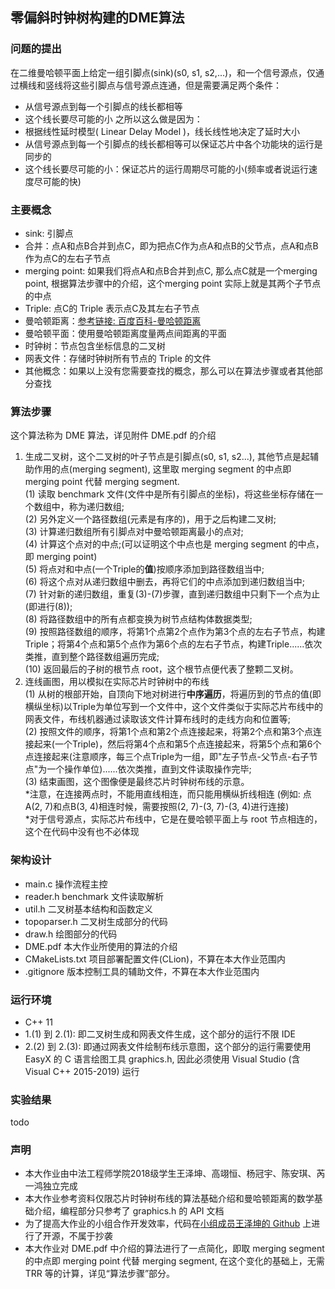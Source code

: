 零偏斜时钟树构建的DME算法
---
### 问题的提出
在二维曼哈顿平面上给定一组引脚点(sink)(s0, s1, s2,...)，和一个信号源点，仅通过横线和竖线将这些引脚点与信号源点连通，但是需要满足两个条件：
- 从信号源点到每一个引脚点的线长都相等
- 这个线长要尽可能的小
之所以这么做是因为：
- 根据线性延时模型( Linear Delay Model )，线长线性地决定了延时大小
- 从信号源点到每一个引脚点的线长都相等可以保证芯片中各个功能块的运行是同步的
- 这个线长要尽可能的小：保证芯片的运行周期尽可能的小(频率或者说运行速度尽可能的快)

### 主要概念
- sink: 引脚点
- 合并：点A和点B合并到点C，即为把点C作为点A和点B的父节点，点A和点B作为点C的左右子节点
- merging point: 如果我们将点A和点B合并到点C, 那么点C就是一个merging point, 根据算法步骤中的介绍，这个merging point 实际上就是其两个子节点的中点
- Triple: 点C的 Triple 表示点C及其左右子节点
- 曼哈顿距离：[参考链接: 百度百科-曼哈顿距离](https://baike.baidu.com/item/%E6%9B%BC%E5%93%88%E9%A1%BF%E8%B7%9D%E7%A6%BB/743092?fr=aladdin)
- 曼哈顿平面：使用曼哈顿距离度量两点间距离的平面
- 时钟树：节点包含坐标信息的二叉树
- 网表文件：存储时钟树所有节点的 Triple 的文件
- 其他概念：如果以上没有您需要查找的概念，那么可以在算法步骤或者其他部分查找

### 算法步骤
这个算法称为 DME 算法，详见附件 DME.pdf 的介绍
1. 生成二叉树，这个二叉树的叶子节点是引脚点(s0, s1, s2...), 其他节点是起辅助作用的点(merging segment), 这里取 merging segment 的中点即 merging point 代替 merging segment.<br>
(1) 读取 benchmark 文件(文件中是所有引脚点的坐标)，将这些坐标存储在一个数组中，称为递归数组;<br>
(2) 另外定义一个路径数组(元素是有序的)，用于之后构建二叉树;<br>
(3) 计算递归数组所有引脚点对中曼哈顿距离最小的点对;<br>
(4) 计算这个点对的中点;(可以证明这个中点也是 merging segment 的中点，即 merging point)<br>
(5) 将点对和中点(一个Triple的**值**)按顺序添加到路径数组当中;<br>
(6) 将这个点对从递归数组中删去，再将它们的中点添加到递归数组当中;<br>
(7) 针对新的递归数组，重复(3)-(7)步骤，直到递归数组中只剩下一个点为止(即进行(8));<br>
(8) 将路径数组中的所有点都变换为树节点结构体数据类型;<br>
(9) 按照路径数组的顺序，将第1个点第2个点作为第3个点的左右子节点，构建Triple；将第4个点和第5个点作为第6个点的左右子节点，构建Triple......依次类推，直到整个路径数组遍历完成;<br>
(10) 返回最后的子树的根节点 root，这个根节点便代表了整颗二叉树。<br>
2. 连线画图，用以模拟在实际芯片时钟树中的布线<br>
(1) 从树的根部开始，自顶向下地对树进行**中序遍历**，将遍历到的节点的值(即横纵坐标)以Triple为单位写到一个文件中，这个文件类似于实际芯片布线中的网表文件，布线机器通过读取该文件计算布线时的走线方向和位置等;<br>
(2) 按照文件的顺序，将第1个点和第2个点连接起来，将第2个点和第3个点连接起来(一个Triple)，然后将第4个点和第5个点连接起来，将第5个点和第6个点连接起来(注意顺序，每三个点Triple为一组，即"左子节点-父节点-右子节点"为一个操作单位)......依次类推，直到文件读取操作完毕;<br>
(3) 结束画图，这个图像便是最终芯片时钟树布线的示意。<br>
*注意，在连接两点时，不能用直线相连，而只能用横纵折线相连 (例如: 点A(2, 7)和点B(3, 4)相连时候，需要按照(2, 7)-(3, 7)-(3, 4)进行连接)<br>
*对于信号源点，实际芯片布线中，它是在曼哈顿平面上与 root 节点相连的，这个在代码中没有也不必体现

### 架构设计
- main.c 操作流程主控 
- reader.h benchmark 文件读取解析
- util.h 二叉树基本结构和函数定义
- topoparser.h 二叉树生成部分的代码
- draw.h 绘图部分的代码
- DME.pdf 本大作业所使用的算法的介绍
- CMakeLists.txt 项目部署配置文件(CLion)，不算在本大作业范围内
- .gitignore 版本控制工具的辅助文件，不算在本大作业范围内


### 运行环境
- C++ 11
- 1.(1) 到 2.(1): 即二叉树生成和网表文件生成，这个部分的运行不限 IDE
- 2.(2) 到 2.(3): 即通过网表文件绘制布线示意图，这个部分的运行需要使用 EasyX 的 C 语言绘图工具 graphics.h, 因此必须使用 Visual Studio (含 Visual C++ 2015-2019) 运行

### 实验结果
todo

### 声明
- 本大作业由中法工程师学院2018级学生王泽坤、高翊恒、杨冠宇、陈安琪、芮一鸿独立完成
- 本大作业参考资料仅限芯片时钟树布线的算法基础介绍和曼哈顿距离的数学基础介绍，编程部分只参考了 graphics.h 的 API 文档
- 为了提高大作业的小组合作开发效率，代码在[小组成员王泽坤的 Github](https://github.com/ZenMoore/ZST-DME) 上进行了开源，不属于抄袭
- 本大作业对 DME.pdf 中介绍的算法进行了一点简化，即取 merging segment 的中点即 merging point 代替 merging segment, 在这个变化的基础上，无需 TRR 等的计算，详见“算法步骤”部分。